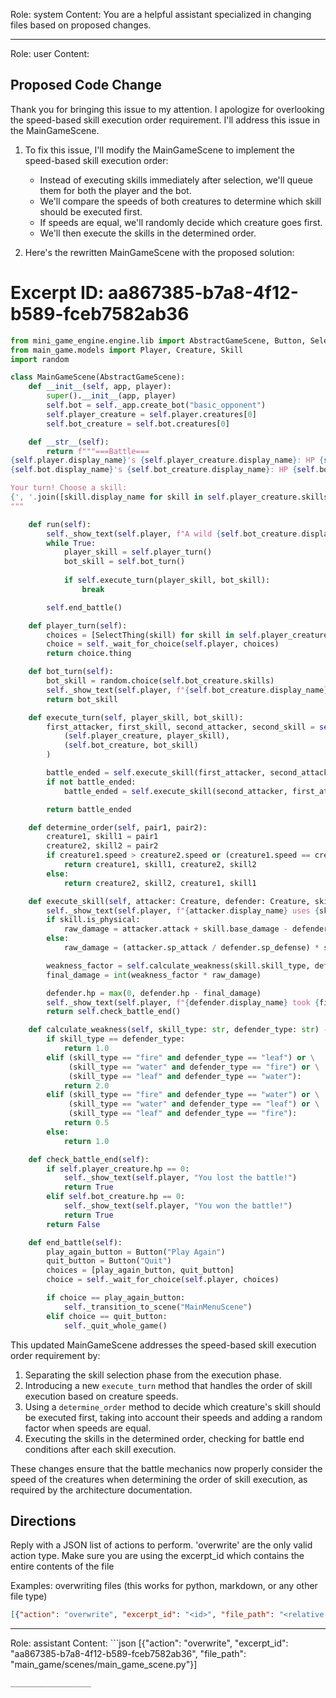Role: system
Content: You are a helpful assistant specialized in changing files based on proposed changes.
__________________
Role: user
Content: 
## Proposed Code Change
Thank you for bringing this issue to my attention. I apologize for overlooking the speed-based skill execution order requirement. I'll address this issue in the MainGameScene.

1. To fix this issue, I'll modify the MainGameScene to implement the speed-based skill execution order:

   - Instead of executing skills immediately after selection, we'll queue them for both the player and the bot.
   - We'll compare the speeds of both creatures to determine which skill should be executed first.
   - If speeds are equal, we'll randomly decide which creature goes first.
   - We'll then execute the skills in the determined order.

2. Here's the rewritten MainGameScene with the proposed solution:

# Excerpt ID: aa867385-b7a8-4f12-b589-fceb7582ab36
```python main_game/scenes/main_game_scene.py
from mini_game_engine.engine.lib import AbstractGameScene, Button, SelectThing
from main_game.models import Player, Creature, Skill
import random

class MainGameScene(AbstractGameScene):
    def __init__(self, app, player):
        super().__init__(app, player)
        self.bot = self._app.create_bot("basic_opponent")
        self.player_creature = self.player.creatures[0]
        self.bot_creature = self.bot.creatures[0]

    def __str__(self):
        return f"""===Battle===
{self.player.display_name}'s {self.player_creature.display_name}: HP {self.player_creature.hp}/{self.player_creature.max_hp}
{self.bot.display_name}'s {self.bot_creature.display_name}: HP {self.bot_creature.hp}/{self.bot_creature.max_hp}

Your turn! Choose a skill:
{', '.join([skill.display_name for skill in self.player_creature.skills])}
"""

    def run(self):
        self._show_text(self.player, f"A wild {self.bot_creature.display_name} appeared!")
        while True:
            player_skill = self.player_turn()
            bot_skill = self.bot_turn()
            
            if self.execute_turn(player_skill, bot_skill):
                break

        self.end_battle()

    def player_turn(self):
        choices = [SelectThing(skill) for skill in self.player_creature.skills]
        choice = self._wait_for_choice(self.player, choices)
        return choice.thing

    def bot_turn(self):
        bot_skill = random.choice(self.bot_creature.skills)
        self._show_text(self.player, f"{self.bot_creature.display_name} is preparing to use {bot_skill.display_name}!")
        return bot_skill

    def execute_turn(self, player_skill, bot_skill):
        first_attacker, first_skill, second_attacker, second_skill = self.determine_order(
            (self.player_creature, player_skill),
            (self.bot_creature, bot_skill)
        )

        battle_ended = self.execute_skill(first_attacker, second_attacker, first_skill)
        if not battle_ended:
            battle_ended = self.execute_skill(second_attacker, first_attacker, second_skill)

        return battle_ended

    def determine_order(self, pair1, pair2):
        creature1, skill1 = pair1
        creature2, skill2 = pair2
        if creature1.speed > creature2.speed or (creature1.speed == creature2.speed and random.choice([True, False])):
            return creature1, skill1, creature2, skill2
        else:
            return creature2, skill2, creature1, skill1

    def execute_skill(self, attacker: Creature, defender: Creature, skill: Skill):
        self._show_text(self.player, f"{attacker.display_name} uses {skill.display_name}!")
        if skill.is_physical:
            raw_damage = attacker.attack + skill.base_damage - defender.defense
        else:
            raw_damage = (attacker.sp_attack / defender.sp_defense) * skill.base_damage

        weakness_factor = self.calculate_weakness(skill.skill_type, defender.creature_type)
        final_damage = int(weakness_factor * raw_damage)

        defender.hp = max(0, defender.hp - final_damage)
        self._show_text(self.player, f"{defender.display_name} took {final_damage} damage!")
        return self.check_battle_end()

    def calculate_weakness(self, skill_type: str, defender_type: str) -> float:
        if skill_type == defender_type:
            return 1.0
        elif (skill_type == "fire" and defender_type == "leaf") or \
             (skill_type == "water" and defender_type == "fire") or \
             (skill_type == "leaf" and defender_type == "water"):
            return 2.0
        elif (skill_type == "fire" and defender_type == "water") or \
             (skill_type == "water" and defender_type == "leaf") or \
             (skill_type == "leaf" and defender_type == "fire"):
            return 0.5
        else:
            return 1.0

    def check_battle_end(self):
        if self.player_creature.hp == 0:
            self._show_text(self.player, "You lost the battle!")
            return True
        elif self.bot_creature.hp == 0:
            self._show_text(self.player, "You won the battle!")
            return True
        return False

    def end_battle(self):
        play_again_button = Button("Play Again")
        quit_button = Button("Quit")
        choices = [play_again_button, quit_button]
        choice = self._wait_for_choice(self.player, choices)

        if choice == play_again_button:
            self._transition_to_scene("MainMenuScene")
        elif choice == quit_button:
            self._quit_whole_game()
```

This updated MainGameScene addresses the speed-based skill execution order requirement by:

1. Separating the skill selection phase from the execution phase.
2. Introducing a new `execute_turn` method that handles the order of skill execution based on creature speeds.
3. Using a `determine_order` method to decide which creature's skill should be executed first, taking into account their speeds and adding a random factor when speeds are equal.
4. Executing the skills in the determined order, checking for battle end conditions after each skill execution.

These changes ensure that the battle mechanics now properly consider the speed of the creatures when determining the order of skill execution, as required by the architecture documentation.

## Directions
Reply with a JSON list of actions to perform. 'overwrite' are the only valid action type. 
Make sure you are using the excerpt_id which contains the entire contents of the file

Examples:
overwriting files (this works for python, markdown, or any other file type)
```json output_example1
[{"action": "overwrite", "excerpt_id": "<id>", "file_path": "<relative file path>"}]
```

__________________
Role: assistant
Content: ```json
[{"action": "overwrite", "excerpt_id": "aa867385-b7a8-4f12-b589-fceb7582ab36", "file_path": "main_game/scenes/main_game_scene.py"}]
```
__________________
